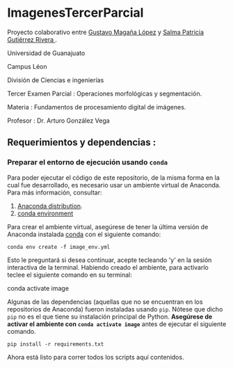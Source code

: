 # ImagenesTercerParcial

Proyecto colaborativo entre [Gustavo Magaña López](https://github.com/gmagannaDevelop) y [Salma Patricia Gutiérrez Rivera ](https://github.com/Pagutri).

Universidad de Guanajuato

Campus Léon

División de Ciencias e ingenierías

Tercer Examen Parcial : Operaciones morfológicas y segmentación.

Materia : Fundamentos de procesamiento digital de imágenes.

Profesor :  Dr. Arturo González Vega

## Requerimientos y dependencias :

### Preparar el entorno de ejecución usando  `conda`
Para poder ejecutar el código de este repositorio, de la misma forma en la cual fue desarrollado, 
es necesario usar un ambiente virtual de Anaconda. Para más información, consultar:

1. [Anaconda distribution](https://www.anaconda.com/distribution/).
2. [conda environment](https://docs.conda.io/projects/conda/en/latest/user-guide/tasks/manage-environments.html)


Para crear el ambiente virtual, asegúrese de tener la última versión de Anaconda instalada [conda](https://conda.io/en/latest/) 
con el siguiente comando:

```conda env create -f image_env.yml```

Esto le preguntará si desea continuar, acepte tecleando 'y' en la sesión interactiva de la terminal.
Habiendo creado el ambiente, para activarlo teclee el siguiente comando en su terminal:

conda activate image

Algunas de las dependencias (aquellas que no se encuentran en los repositorios de Anaconda) fueron instaladas usando `pip`.
Nótese que dicho `pip` no es el que tiene su instalación principal de Python. **Asegúrese de activar el ambiente con `conda activate image`** antes de ejecutar el siguiente comando.

```pip install -r requirements.txt ```


Ahora está listo para correr todos los scripts aquí contenidos.


